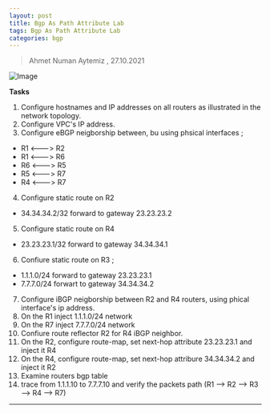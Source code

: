 ```yaml
---
layout: post
title: Bgp As Path Attribute Lab
tags: Bgp As Path Attribute Lab
categories: bgp
---
```


> Ahmet Numan Aytemiz , 27.10.2021

![Image](/img/as_path_topology.PNG)

**Tasks**

1. Configure hostnames and IP addresses on all routers as illustrated in the network topology.
2. Configure VPC's IP address.
3. Configure eBGP neigborship between, bu using phsical interfaces ;
  - R1 <---> R2
  - R1 <---> R6
  - R6 <---> R5
  - R5 <---> R7
  - R4 <---> R7

4. Configure static route on R2  
  - 34.34.34.2/32 forward to gateway 23.23.23.2

5. Configure static route on R4
  - 23.23.23.1/32 forward to gateway 34.34.34.1

6. Confiure static route on R3 ;
  - 1.1.1.0/24 forward to gateway 23.23.23.1
  - 7.7.7.0/24 forwart to gateway 34.34.34.2

7. Configure iBGP neigborship between R2 and R4 routers, using phical interface's ip address. 
8. On the R1 inject 1.1.1.0/24 network
9. On the R7 inject 7.7.7.0/24 network
10. Confiure route reflector R2 for R4 iBGP neighbor. 
11. On the R2, configure route-map, set next-hop attribute 23.23.23.1 and inject it R4
12. On the R4, configure route-map, set next-hop attribure 34.34.34.2 and inject it R2 
13. Examine routers bgp table 
14. trace from 1.1.1.10 to 7.7.7.10 and verify the packets path (R1 --> R2 --> R3 --> R4 --> R7) 

---





